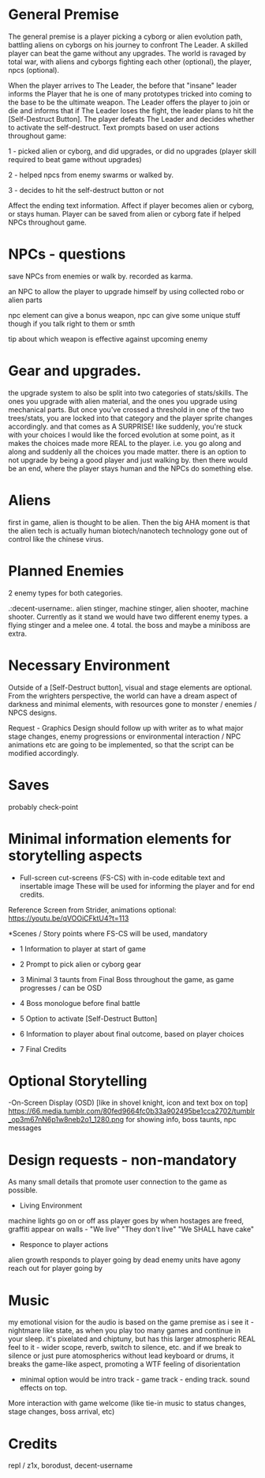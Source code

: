 # General Premise

The general premise is a player picking a cyborg or alien evolution path, battling aliens on cyborgs on his journey to confront The Leader. A skilled player can
beat the game without any upgrades. 
The world is ravaged by total war, with aliens and cyborgs fighting each other (optional), the player, npcs (optional).

When the player arrives to The Leader, the before that "insane" leader informs the Player that he is one of many prototypes tricked into coming to 
the base to be the ultimate weapon. The Leader offers the player to join or die and informs that if The Leader loses the fight, the leader plans to hit 
the [Self-Destruct Button]. The player defeats The Leader and decides whether to activate the self-destruct. Text prompts based on user actions throughout game:

1 - picked alien or cyborg, and did upgrades, or did no upgrades (player skill required to beat game without upgrades)

2 - helped npcs from enemy swarms or walked by.

3 - decides to hit the self-destruct button or not

Affect the ending text information. Affect if player becomes alien or cyborg, or stays human. Player can be saved from alien or cyborg fate if helped NPCs throughout 
game. 

# NPCs - questions

save NPCs from enemies or walk by. recorded as karma. 

an NPC to allow the player to upgrade himself by using collected robo or alien parts

npc element can give a bonus weapon, npc can give some unique stuff though if you talk right to them or smth

tip about which weapon is effective against upcoming enemy

# Gear  and upgrades.

the upgrade system to also be split into two categories of stats/skills. The ones you upgrade with alien material, and the ones you upgrade using mechanical parts.
But once you've crossed a threshold in one of the two trees/stats, you are locked into that category and the player sprite changes accordingly.
and that comes as A SURPRISE! like suddenly, you're stuck with your choices
I would like the forced evolution at some point, as it makes the choices made more REAL to the player.
i.e. you go along and along and suddenly all the choices you made matter.
there is an option to not upgrade by being a good player and just walking by.
then there would be an end, where the player stays human and the NPCs do something else.


# Aliens

first in game, alien is thought to be alien. Then the big AHA moment is that the alien tech is actually human biotech/nanotech technology gone out of control
like the chinese virus.

# Planned Enemies

2 enemy types for both categories.

.:decent-username:. alien stinger, machine stinger, alien shooter, machine shooter.
Currently as it stand we would have two different enemy types. a flying stinger and a melee one. 4 total. the boss and maybe a miniboss are extra.

# Necessary Environment

Outside of a [Self-Destruct button], visual and stage elements are optional. From the wrighters perspective, the world can have a dream aspect of darkness and minimal elements, with resources gone to monster / enemies / NPCS designs.

Request - Graphics Design should follow up with writer as to what major stage changes, enemy progressions or environmental interaction / NPC animations etc are going to be implemented, so that the script can be modified accordingly.

# Saves

probably check-point 

# Minimal information elements for storytelling aspects

* Full-screen cut-screens (FS-CS) with in-code editable text and insertable image 
These will be used for informing the player and for end credits.

Reference Screen from Strider, animations optional: 
https://youtu.be/qVOOiCFktU4?t=113

*Scenes / Story points where FS-CS will be used, mandatory

- 1 Information to player at start of game
- 2 Prompt to pick alien or cyborg gear

- 3 Minimal 3 taunts from Final Boss throughout the game, as game progresses / can be OSD

- 4 Boss monologue before final battle
- 5 Option to activate [Self-Destruct Button]

- 6 Information to player about final outcome, based on player choices

- 7 Final Credits

# Optional Storytelling

-On-Screen Display (OSD) [like in shovel knight, icon and text box on top] 
https://66.media.tumblr.com/80fed9664fc0b33a902495be1cca2702/tumblr_op3m67nN6p1w8neb2o1_1280.png
for showing info, boss taunts, npc messages


# Design requests  - non-mandatory

As many small details that promote user connection to the game as possible.


* Living Environment

machine lights go on or off ass player goes by
when hostages are freed, graffiti appear on walls - "We live" "They don't live" "We SHALL have cake"

* Responce to player actions 

alien growth responds to player going by
dead enemy units have agony reach out for player going by

# Music

my emotional vision for the audio is based on the game premise as i see it - nightmare like state, as when you play too many games and continue in your sleep. it's pixelated and chiptuny, but has this larger atmospheric REAL feel to it - wider scope, reverb, switch to silence, etc.
and if we break to silence or just pure atomospherics without lead keyboard or drums, it breaks the game-like aspect, promoting a WTF feeling of disorientation


- minimal option would be intro track - game track - ending track. sound effects on top.

More interaction with game welcome (like tie-in music to status changes, stage changes, boss arrival, etc)

# Credits

repl / z1x, borodust, decent-username

